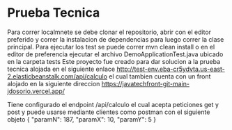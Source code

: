 # Prueba Tecnica
Para correr localmnete se debe clonar el repositorio, abrir con el editor preferido y correr la instalacion de dependencias para luego correr la clase principal. Para ejecutar los test se puede correr mvn clean install o en el editor de preferencia ejecutar el archivo DemoApplicationTest.java ubicado en la carpeta tests
Este proyecto fue creado para dar solucion a la prueba tecnica alojada en el siguiente enlace http://test-env.eba-cr5ydvta.us-east-2.elasticbeanstalk.com/api/calculo
el cual tambien cuenta con un front alojado en la siguiente direccion https://javatechfront-git-main-jdosorio.vercel.app/

Tiene configurado el endpoint /api/calculo el cual acepta peticiones get y post y puede usarse mediante clientes como postman con el siguiente objeto 
{
    "paramN": 187,
    "paramX": 10,
    "paramY": 5
}


